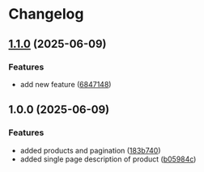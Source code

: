 # Changelog

## [1.1.0](https://github.com/venkat-401/next-product-site/compare/v1.0.0...v1.1.0) (2025-06-09)

### Features

- add new feature ([6847148](https://github.com/venkat-401/next-product-site/commit/68471485c4dfd2b465c130d30993e58cb267f04e))

## 1.0.0 (2025-06-09)

### Features

- added products and pagination ([183b740](https://github.com/venkat-401/next-product-site/commit/183b740de0991138ebc5d31ae1744371db75483a))
- added single page description of product ([b05984c](https://github.com/venkat-401/next-product-site/commit/b05984cb516aac13343ebc381d82ced2f8df631b))
